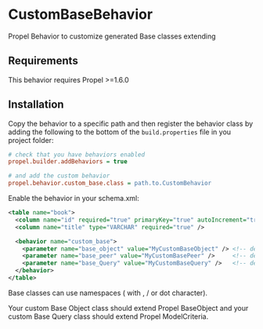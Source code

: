 CustomBaseBehavior
==================

Propel Behavior to customize generated Base classes extending

Requirements
------------

This behavior requires Propel >=1.6.0

Installation
------------

Copy the behavior to a specific path and then register the behavior class by adding the following to the bottom of the `build.properties` file in you project folder:

```ini
# check that you have behaviors enabled
propel.builder.addBehaviors = true

# and add the custom behavior
propel.behavior.custom_base.class = path.to.CustomBehavior
```

Enable the behavior in your schema.xml:

```xml
<table name="book">
  <column name="id" required="true" primaryKey="true" autoIncrement="true" type="INTEGER" />
  <column name="title" type="VARCHAR" required="true" />

  <behavior name="custom_base">
    <parameter name="base_object" value="MyCustomBaseObject" /> <!-- default = "BaseObject" -->
    <parameter name="base_peer" value="MyCustomBasePeer" />     <!-- default = "" -->
    <parameter name="base_Query" value="MyCustomBaseQuery" />   <!-- default = "ModelCriteria" -->
  </behavior>
</table>
```

Base classes can use namespaces ( with \, / or dot character).

Your custom Base Object class should extend Propel BaseObject and your custom Base Query class should extend Propel ModelCriteria.
